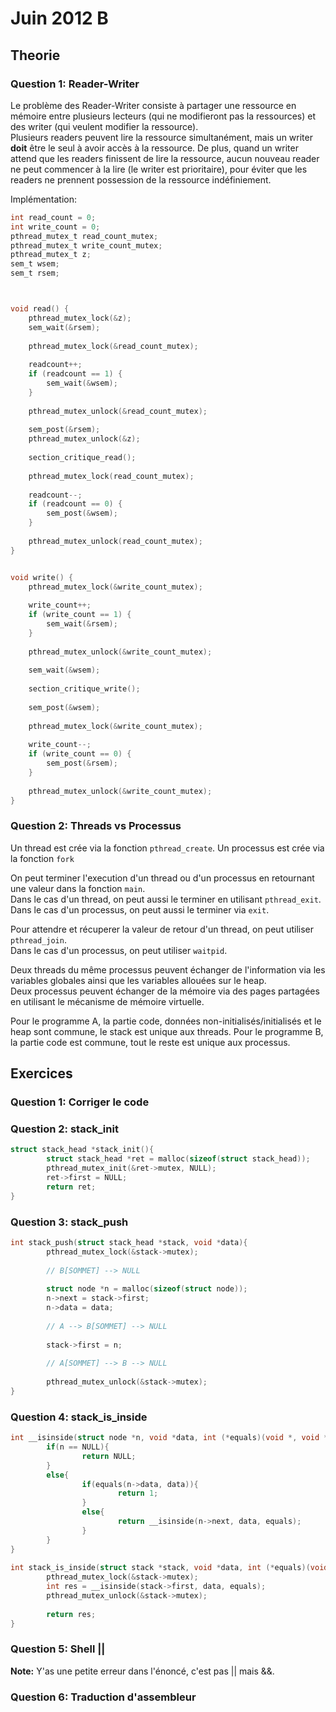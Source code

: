 # Juin 2012 B
## Theorie

### Question 1: Reader-Writer

Le problème des Reader-Writer consiste à partager une ressource en mémoire entre plusieurs lecteurs (qui ne modifieront pas la ressources) et des writer (qui veulent modifier la ressource).  
Plusieurs readers peuvent lire la ressource simultanément, mais un writer **doit** être le seul à avoir accès à la ressource. De plus, quand un writer attend que les readers finissent de lire la ressource, aucun nouveau reader ne peut commencer à la lire (le writer est prioritaire), pour éviter que les readers ne prennent possession de la ressource indéfiniement.

Implémentation:
```c
int read_count = 0;
int write_count = 0;
pthread_mutex_t read_count_mutex;
pthread_mutex_t write_count_mutex;
pthread_mutex_t z;
sem_t wsem;
sem_t rsem;



void read() {
	pthread_mutex_lock(&z);
	sem_wait(&rsem);
	
	pthread_mutex_lock(&read_count_mutex);
	
	readcount++;
	if (readcount == 1) {
		sem_wait(&wsem);
	}
	
	pthread_mutex_unlock(&read_count_mutex);
	
	sem_post(&rsem);
	pthread_mutex_unlock(&z);
	
	section_critique_read();
	
	pthread_mutex_lock(read_count_mutex);
	
	readcount--;
	if (readcount == 0) {
		sem_post(&wsem);
	}
	
	pthread_mutex_unlock(read_count_mutex);
}


void write() {
	pthread_mutex_lock(&write_count_mutex);
	
	write_count++;
	if (write_count == 1) {
		sem_wait(&rsem);
	}
	
	pthread_mutex_unlock(&write_count_mutex);
	
	sem_wait(&wsem);
	
	section_critique_write();
	
	sem_post(&wsem);
	
	pthread_mutex_lock(&write_count_mutex);
	
	write_count--;
	if (write_count == 0) {
		sem_post(&rsem);
	}
	
	pthread_mutex_unlock(&write_count_mutex);
}

```

### Question 2: Threads vs Processus

Un thread est crée via la fonction `pthread_create`. Un processus est crée via la fonction `fork`

On peut terminer l'execution d'un thread ou d'un processus en retournant une valeur dans la fonction `main`.  
Dans le cas d'un thread, on peut aussi le terminer en utilisant `pthread_exit`.  
Dans le cas d'un processus, on peut aussi le terminer via `exit`.

Pour attendre et récuperer la valeur de retour d'un thread, on peut utiliser `pthread_join`.  
Dans le cas d'un processus, on peut utiliser `waitpid`.

Deux threads du même processus peuvent échanger de l'information via les variables globales ainsi que les variables allouées sur le heap.  
Deux processus peuvent échanger de la mémoire via des pages partagées en utilisant le mécanisme de mémoire virtuelle.

Pour le programme A, la partie code, données non-initialisés/initialisés et le heap sont commune, le stack est unique aux threads.
Pour le programme B, la partie code est commune, tout le reste est unique aux processus.  

## Exercices

### Question 1: Corriger le code

### Question 2: stack_init

```c
struct stack_head *stack_init(){
        struct stack_head *ret = malloc(sizeof(struct stack_head));
        pthread_mutex_init(&ret->mutex, NULL);
        ret->first = NULL;
        return ret;    
}
```

### Question 3: stack_push

```c
int stack_push(struct stack_head *stack, void *data){
        pthread_mutex_lock(&stack->mutex);
       
        // B[SOMMET] --> NULL
       
        struct node *n = malloc(sizeof(struct node));
        n->next = stack->first;
        n->data = data;
       
        // A --> B[SOMMET] --> NULL
       
        stack->first = n;
       
        // A[SOMMET] --> B --> NULL
 
        pthread_mutex_unlock(&stack->mutex);
}
```

### Question 4: stack_is_inside

```c
int __isinside(struct node *n, void *data, int (*equals)(void *, void *)){
        if(n == NULL){
                return NULL;
        }
        else{
                if(equals(n->data, data)){
                        return 1;
                }
                else{
                        return __isinside(n->next, data, equals);
                }
        }
}
 
int stack_is_inside(struct stack *stack, void *data, int (*equals)(void *, void *)){
        pthread_mutex_lock(&stack->mutex);
        int res = __isinside(stack->first, data, equals);
        pthread_mutex_unlock(&stack->mutex);
       
        return res;
}
```

### Question 5: Shell ||
**Note:** Y'as une petite erreur dans l'énoncé, c'est pas || mais &&.

### Question 6: Traduction d'assembleur

